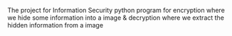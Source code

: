 The project for Information Security
python program for encryption where we hide some information into a image
& decryption where we extract the hidden information from a image
